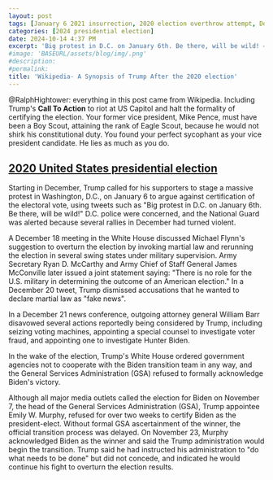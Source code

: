 ```yaml
---
layout: post
tags: [January 6 2021 insurrection, 2020 election overthrow attempt, Donald Trump, politics]
categories: [2024 presidential election]
date: 2024-10-14 4:37 PM
excerpt: 'Big protest in D.C. on January 6th. Be there, will be wild! – Donald Trump'
#image: 'BASEURL/assets/blog/img/.png'
#description:
#permalink:
title: 'Wikipedia- A Synopsis of Trump After the 2020 election'
---
```



@RalphHightower: everything in this post came from Wikipedia. Including Trump's **Call To Action** to riot at US Capitol and halt the formality of certifying the election. Your former vice president, Mike Pence, must have been a Boy Scout, attaining the rank of Eagle Scout, because he would not shirk his constitutional duty. You found your perfect sycophant as your vice president candidate. He lies as much as you do.


## [2020 United States presidential election](https://en.wikipedia.org/wiki/2020_United_States_presidential_election?wprov=sfla1)

Starting in December, Trump called for his supporters to stage a massive protest in Washington, D.C., on January 6 to argue against certification of the electoral vote, using tweets such as "Big protest in D.C. on January 6th. Be there, will be wild!" D.C. police were concerned, and the National Guard was alerted because several rallies in December had turned violent.

A December 18 meeting in the White House discussed Michael Flynn's suggestion to overturn the election by invoking martial law and rerunning the election in several swing states under military supervision. Army Secretary Ryan D. McCarthy and Army Chief of Staff General James McConville later issued a joint statement saying: "There is no role for the U.S. military in determining the outcome of an American election." In a December 20 tweet, Trump dismissed accusations that he wanted to declare martial law as "fake news".

In a December 21 news conference, outgoing attorney general William Barr disavowed several actions reportedly being considered by Trump, including seizing voting machines, appointing a special counsel to investigate voter fraud, and appointing one to investigate Hunter Biden.

In the wake of the election, Trump's White House ordered government agencies not to cooperate with the Biden transition team in any way, and the General Services Administration (GSA) refused to formally acknowledge Biden's victory.

Although all major media outlets called the election for Biden on November 7, the head of the General Services Administration (GSA), Trump appointee Emily W. Murphy, refused for over two weeks to certify Biden as the president-elect. Without formal GSA ascertainment of the winner, the official transition process was delayed. On November 23, Murphy acknowledged Biden as the winner and said the Trump administration would begin the transition. Trump said he had instructed his administration to "do what needs to be done" but did not concede, and indicated he would continue his fight to overturn the election results.
